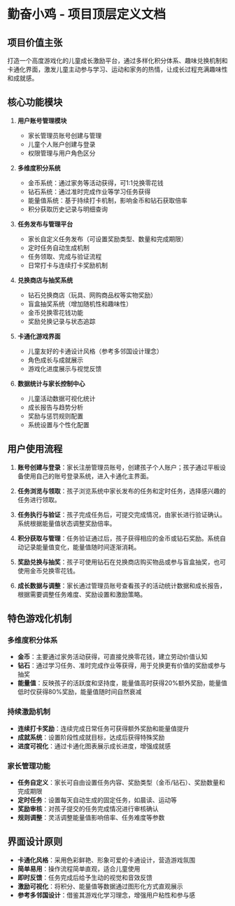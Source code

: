 # 勤奋小鸡 - 项目顶层定义文档

## 项目价值主张
打造一个高度游戏化的儿童成长激励平台，通过多样化积分体系、趣味兑换机制和卡通化界面，激发儿童主动参与学习、运动和家务的热情，让成长过程充满趣味性和成就感。

## 核心功能模块
1. **用户账号管理模块**
   - 家长管理员账号创建与管理
   - 儿童个人账户创建与登录
   - 权限管理与用户角色区分

2. **多维度积分系统**
   - 金币系统：通过家务等活动获得，可1:1兑换零花钱
   - 钻石系统：通过准时完成作业等学习任务获得
   - 能量值系统：基于持续打卡机制，影响金币和钻石获取倍率
   - 积分获取历史记录与明细查询

3. **任务发布与管理平台**
   - 家长自定义任务发布（可设置奖励类型、数量和完成期限）
   - 定时任务自动生成机制
   - 任务领取、完成与验证流程
   - 日常打卡与连续打卡奖励机制

4. **兑换商店与抽奖系统**
   - 钻石兑换商店（玩具、网购商品权等实物奖励）
   - 盲盒抽奖系统（增加随机性和趣味性）
   - 金币兑换零花钱功能
   - 奖励兑换记录与状态追踪

5. **卡通化游戏界面**
   - 儿童友好的卡通设计风格（参考多邻国设计理念）
   - 角色成长与成就展示
   - 游戏化进度展示与视觉反馈

6. **数据统计与家长控制中心**
   - 儿童活动数据可视化统计
   - 成长报告与趋势分析
   - 奖励与惩罚规则配置
   - 系统设置与个性化配置

## 用户使用流程
1. **账号创建与登录**：家长注册管理员账号，创建孩子个人账户；孩子通过平板设备使用自己的账号登录系统，进入卡通化主界面。

2. **任务浏览与领取**：孩子浏览系统中家长发布的任务和定时任务，选择感兴趣的任务进行领取。

3. **任务执行与验证**：孩子完成任务后，可提交完成情况，由家长进行验证确认。系统根据能量值状态调整奖励倍率。

4. **积分获取与管理**：任务验证通过后，孩子获得相应的金币或钻石奖励。系统自动记录能量值变化，能量值随时间逐渐消耗。

5. **奖励兑换与抽奖**：孩子可使用钻石在兑换商店购买物品或参与盲盒抽奖，也可使用金币兑换零花钱。

6. **成长数据与调整**：家长通过管理员账号查看孩子的活动统计数据和成长报告，根据需要调整任务难度、奖励设置和激励策略。

## 特色游戏化机制

### 多维度积分体系
- **金币**：主要通过家务活动获得，可直接兑换零花钱，建立劳动价值认知
- **钻石**：通过学习任务、准时完成作业等获得，用于兑换更有价值的奖励或参与抽奖
- **能量值**：反映孩子的活跃度和坚持度，能量值高时获得20%额外奖励，能量值低时仅获得80%奖励，能量值随时间自然衰减

### 持续激励机制
- **连续打卡奖励**：连续完成日常任务可获得额外奖励和能量值提升
- **成就系统**：设置阶段性成就目标，达成后获得特殊奖励
- **进度可视化**：通过卡通化图表展示成长进度，增强成就感

### 家长管理功能
- **任务自定义**：家长可自由设置任务内容、奖励类型（金币/钻石）、奖励数量和完成期限
- **定时任务**：设置每天自动生成的固定任务，如晨读、运动等
- **奖励审核**：对孩子提交的任务完成情况进行审核确认
- **规则调整**：灵活调整能量值影响倍率、任务难度等参数

## 界面设计原则
- **卡通化风格**：采用色彩鲜艳、形象可爱的卡通设计，营造游戏氛围
- **简单易用**：操作流程简单直观，适合儿童使用
- **即时反馈**：任务完成后给予生动的视觉和音效反馈
- **激励可视化**：将积分、能量值等数据通过图形化方式直观展示
- **参考多邻国设计**：借鉴其游戏化学习理念，增强用户粘性和参与感